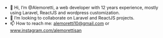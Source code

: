 - 👋 Hi, I’m @Alemoretti,  a web developer with 12 years experience, mostly using Laravel, ReactJS and wordpress customization.
- 💞️ I’m looking to collaborate on Laravel and ReactJS projects.
- 📫 How to reach me: alemoretti10@gmail.com or www.instagram.com/alemorettisan

<!---
Alemoretti/Alemoretti is a ✨ special ✨ repository because its `README.md` (this file) appears on your GitHub profile.
You can click the Preview link to take a look at your changes.
--->
